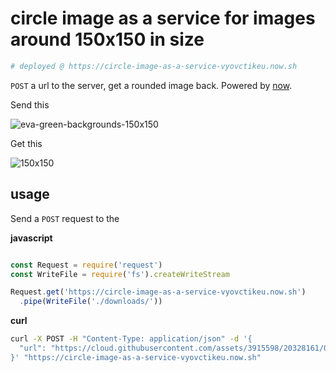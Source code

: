 # circle image as a service for images around 150x150 in size

```bash
# deployed @ https://circle-image-as-a-service-vyovctikeu.now.sh
```

`POST` a url to the server, get a rounded image back. Powered by [now](https://zeit.co/now).

Send this

![eva-green-backgrounds-150x150](https://cloud.githubusercontent.com/assets/3915598/20328161/04450b9c-ab35-11e6-9c4c-188c862573a7.jpg)

Get this

![150x150](https://cloud.githubusercontent.com/assets/3915598/20328187/371ce06c-ab35-11e6-9720-adfbce08755b.png)

## usage

Send a `POST` request to the

**javascript**

```javascript

const Request = require('request')
const WriteFile = require('fs').createWriteStream

Request.get('https://circle-image-as-a-service-vyovctikeu.now.sh')
  .pipe(WriteFile('./downloads/'))

```

**curl**

```bash
curl -X POST -H "Content-Type: application/json" -d '{
  "url": "https://cloud.githubusercontent.com/assets/3915598/20328161/04450b9c-ab35-11e6-9c4c-188c862573a7.jpg"
}' "https://circle-image-as-a-service-vyovctikeu.now.sh"

```
